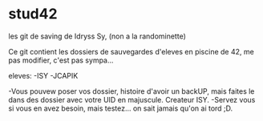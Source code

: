 # stud42
les git de saving de Idryss Sy, (non a la randominette)

Ce git contient les dossiers de sauvegardes d'eleves en piscine de 42, me pas modifier, c'est pas sympa...

eleves:
-ISY
-JCAPIK

-Vous pouvew poser vos dossier, histoire d'avoir un backUP, mais faites le dans des dossier avec votre UID en majuscule. Createur ISY.
-Servez vous si vous en avez besoin, mais testez... on sait jamais qu'on ai tord ;D.

